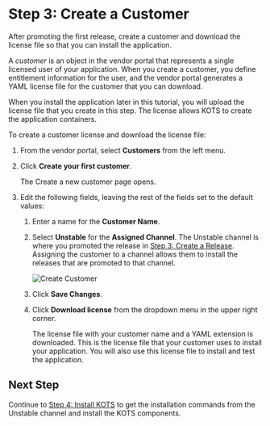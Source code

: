 # Step 3: Create a Customer

After promoting the first release, create a customer and download the license file so that you can install the application.

A _customer_ is an object in the vendor portal that represents a single licensed user of your application. When you create a customer, you define entitlement information for the user, and the vendor portal generates a YAML license file for the customer that you can download.

When you install the application later in this tutorial, you will upload the license file that you create in this step. The license allows KOTS to create the application containers.

To create a customer license and download the license file:

1. From the vendor portal, select **Customers** from the left menu.

1. Click **Create your first customer**.

   The Create a new customer page opens.

1. Edit the following fields, leaving the rest of the fields set to the default values:

    1. Enter a name for the **Customer Name**.
    1. Select **Unstable** for the **Assigned Channel**. The Unstable channel is where you promoted the release in [Step 3: Create a Release](tutorial-ui-create-release). Assigning the customer to a channel allows them to install the releases that are promoted to that channel.

       ![Create Customer](/images/guides/kots/create-customer.png)

    1. Click **Save Changes**.

    1. Click **Download license** from the dropdown menu in the upper right corner.

       The license file with your customer name and a YAML extension is downloaded. This is the license file that your customer uses to install your application. You will also use this license file to install and test the application.

## Next Step

Continue to [Step 4: Install KOTS](tutorial-ui-install-app-manager) to get the installation commands from the Unstable channel and install the KOTS components.
